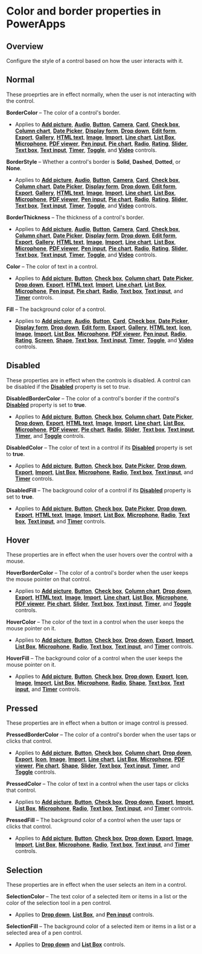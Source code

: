 <properties
    pageTitle="Color and border properties | Microsoft PowerApps"
    description="Reference information about properties such as BorderColor, HoverBorderColor, and PressedBorderColor"
    services=""
    suite="powerapps"
    documentationCenter="na"
    authors="gregli-msft"
    manager="erikre"
    editor=""
    tags=""/>

<tags
   ms.service="powerapps"
   ms.devlang="na"
   ms.topic="article"
   ms.tgt_pltfrm="na"
   ms.workload="na"
   ms.date="03/17/2016"
   ms.author="gregli"/>

# Color and border properties in PowerApps #

## Overview ##
Configure the style of a control based on how the user interacts with it.

## Normal ##

These proeprties are in effect normally, when the user is not interacting with the control.

**BorderColor** – The color of a control's border.

- Applies to **[Add picture](../controls/control-add-picture.md)**, **[Audio](../controls/control-audio-video.md)**, **[Button](../controls/control-button.md)**, **[Camera](../controls/control-camera.md)**, **[Card](../controls/control-card.md)**, **[Check box](../controls/control-check-box.md)**, **[Column chart](../controls/control-column-line-chart.md)**, **[Date Picker](../controls/control-date-picker.md)**, **[Display form](../controls/control-form-detail.md)**, **[Drop down](../controls/control-drop-down.md)**, **[Edit form](../controls/control-form-detail.md)**, **[Export](../controls/control-export-import.md)**, **[Gallery](../controls/control-gallery.md)**, **[HTML text](../controls/control-html-text.md)**, **[Image](../controls/control-image.md)**, **[Import](../controls/control-export-import.md)**, **[Line chart](../controls/control-column-line-chart.md)**, **[List Box](../controls/control-list-box.md)**, **[Microphone](../controls/control-microphone.md)**, **[PDF viewer](../controls/control-pdf-viewer.md)**, **[Pen input](../controls/control-pen-input.md)**, **[Pie chart](../controls/control-pie-chart.md)**, **[Radio](../controls/control-radio.md)**, **[Rating](../controls/control-rating.md)**, **[Slider](../controls/control-slider.md)**, **[Text box](../controls/control-text-box.md)**, **[Text input](../controls/control-text-input.md)**, **[Timer](../controls/control-timer.md)**, **[Toggle](../controls/control-toggle.md)**, and **[Video](../controls/control-audio-video.md)** controls.

**BorderStyle** – Whether a control's border is **Solid**, **Dashed**, **Dotted**, or **None**.

- Applies to **[Add picture](../controls/control-add-picture.md)**, **[Audio](../controls/control-audio-video.md)**, **[Button](../controls/control-button.md)**, **[Camera](../controls/control-camera.md)**, **[Card](../controls/control-card.md)**, **[Check box](../controls/control-check-box.md)**, **[Column chart](../controls/control-column-line-chart.md)**, **[Date Picker](../controls/control-date-picker.md)**, **[Display form](../controls/control-form-detail.md)**, **[Drop down](../controls/control-drop-down.md)**, **[Edit form](../controls/control-form-detail.md)**, **[Export](../controls/control-export-import.md)**, **[Gallery](../controls/control-gallery.md)**, **[HTML text](../controls/control-html-text.md)**, **[Image](../controls/control-image.md)**, **[Import](../controls/control-export-import.md)**, **[Line chart](../controls/control-column-line-chart.md)**, **[List Box](../controls/control-list-box.md)**, **[Microphone](../controls/control-microphone.md)**, **[PDF viewer](../controls/control-pdf-viewer.md)**, **[Pen input](../controls/control-pen-input.md)**, **[Pie chart](../controls/control-pie-chart.md)**, **[Radio](../controls/control-radio.md)**, **[Rating](../controls/control-rating.md)**, **[Slider](../controls/control-slider.md)**, **[Text box](../controls/control-text-box.md)**, **[Text input](../controls/control-text-input.md)**, **[Timer](../controls/control-timer.md)**, **[Toggle](../controls/control-toggle.md)**, and **[Video](../controls/control-audio-video.md)** controls.

**BorderThickness** – The thickness of a control's border.

- Applies to **[Add picture](../controls/control-add-picture.md)**, **[Audio](../controls/control-audio-video.md)**, **[Button](../controls/control-button.md)**, **[Camera](../controls/control-camera.md)**, **[Card](../controls/control-card.md)**, **[Check box](../controls/control-check-box.md)**, **[Column chart](../controls/control-column-line-chart.md)**, **[Date Picker](../controls/control-date-picker.md)**, **[Display form](../controls/control-form-detail.md)**, **[Drop down](../controls/control-drop-down.md)**, **[Edit form](../controls/control-form-detail.md)**, **[Export](../controls/control-export-import.md)**, **[Gallery](../controls/control-gallery.md)**, **[HTML text](../controls/control-html-text.md)**, **[Image](../controls/control-image.md)**, **[Import](../controls/control-export-import.md)**, **[Line chart](../controls/control-column-line-chart.md)**, **[List Box](../controls/control-list-box.md)**, **[Microphone](../controls/control-microphone.md)**, **[PDF viewer](../controls/control-pdf-viewer.md)**, **[Pen input](../controls/control-pen-input.md)**, **[Pie chart](../controls/control-pie-chart.md)**, **[Radio](../controls/control-radio.md)**, **[Rating](../controls/control-rating.md)**, **[Slider](../controls/control-slider.md)**, **[Text box](../controls/control-text-box.md)**, **[Text input](../controls/control-text-input.md)**, **[Timer](../controls/control-timer.md)**, **[Toggle](../controls/control-toggle.md)**, and **[Video](../controls/control-audio-video.md)** controls.

**Color** – The color of text in a control.

- Applies to **[Add picture](../controls/control-add-picture.md)**, **[Button](../controls/control-button.md)**, **[Check box](../controls/control-check-box.md)**, **[Column chart](../controls/control-column-line-chart.md)**, **[Date Picker](../controls/control-date-picker.md)**, **[Drop down](../controls/control-drop-down.md)**, **[Export](../controls/control-export-import.md)**, **[HTML text](../controls/control-html-text.md)**, **[Import](../controls/control-export-import.md)**, **[Line chart](../controls/control-column-line-chart.md)**, **[List Box](../controls/control-list-box.md)**, **[Microphone](../controls/control-microphone.md)**, **[Pen input](../controls/control-pen-input.md)**, **[Pie chart](../controls/control-pie-chart.md)**, **[Radio](../controls/control-radio.md)**, **[Text box](../controls/control-text-box.md)**, **[Text input](../controls/control-text-input.md)**, and **[Timer](../controls/control-timer.md)** controls.

**Fill** – The background color of a control.

- Applies to **[Add picture](../controls/control-add-picture.md)**, **[Audio](../controls/control-audio-video.md)**, **[Button](../controls/control-button.md)**, **[Card](../controls/control-card.md)**, **[Check box](../controls/control-check-box.md)**, **[Date Picker](../controls/control-date-picker.md)**, **[Display form](../controls/control-form-detail.md)**, **[Drop down](../controls/control-drop-down.md)**, **[Edit form](../controls/control-form-detail.md)**, **[Export](../controls/control-export-import.md)**, **[Gallery](../controls/control-gallery.md)**, **[HTML text](../controls/control-html-text.md)**, **[Icon](../controls/control-shapes-icons.md)**, **[Image](../controls/control-image.md)**, **[Import](../controls/control-export-import.md)**, **[List Box](../controls/control-list-box.md)**, **[Microphone](../controls/control-microphone.md)**, **[PDF viewer](../controls/control-pdf-viewer.md)**, **[Pen input](../controls/control-pen-input.md)**, **[Radio](../controls/control-radio.md)**, **[Rating](../controls/control-rating.md)**, **[Screen](../controls/control-screen.md)**, **[Shape](../controls/control-shapes-icons.md)**, **[Text box](../controls/control-text-box.md)**, **[Text input](../controls/control-text-input.md)**, **[Timer](../controls/control-timer.md)**, **[Toggle](../controls/control-toggle.md)**, and **[Video](../controls/control-audio-video.md)** controls.

## Disabled ##

These properties are in effect when the controls is disabled.  A control can be disabled if the **[Disabled](properties-core.md)** property is set to *true*.

**DisabledBorderColor** – The color of a control's border if the control's **[Disabled](properties-core.md)** property is set to **true**.

- Applies to **[Add picture](../controls/control-add-picture.md)**, **[Button](../controls/control-button.md)**, **[Check box](../controls/control-check-box.md)**, **[Column chart](../controls/control-column-line-chart.md)**, **[Date Picker](../controls/control-date-picker.md)**, **[Drop down](../controls/control-drop-down.md)**, **[Export](../controls/control-export-import.md)**, **[HTML text](../controls/control-html-text.md)**, **[Image](../controls/control-image.md)**, **[Import](../controls/control-export-import.md)**, **[Line chart](../controls/control-column-line-chart.md)**, **[List Box](../controls/control-list-box.md)**, **[Microphone](../controls/control-microphone.md)**, **[PDF viewer](../controls/control-pdf-viewer.md)**, **[Pie chart](../controls/control-pie-chart.md)**, **[Radio](../controls/control-radio.md)**, **[Slider](../controls/control-slider.md)**, **[Text box](../controls/control-text-box.md)**, **[Text input](../controls/control-text-input.md)**, **[Timer](../controls/control-timer.md)**, and **[Toggle](../controls/control-toggle.md)** controls.

**DisabledColor** – The color of text in a control if its **[Disabled](properties-core.md)** property is set to **true**.

- Applies to **[Add picture](../controls/control-add-picture.md)**, **[Button](../controls/control-button.md)**, **[Check box](../controls/control-check-box.md)**, **[Date Picker](../controls/control-date-picker.md)**, **[Drop down](../controls/control-drop-down.md)**, **[Export](../controls/control-export-import.md)**, **[Import](../controls/control-export-import.md)**, **[List Box](../controls/control-list-box.md)**, **[Microphone](../controls/control-microphone.md)**, **[Radio](../controls/control-radio.md)**, **[Text box](../controls/control-text-box.md)**, **[Text input](../controls/control-text-input.md)**, and **[Timer](../controls/control-timer.md)** controls.

**DisabledFill** – The background color of a control if its **[Disabled](properties-core.md)** property is set to **true**.

- Applies to **[Add picture](../controls/control-add-picture.md)**, **[Button](../controls/control-button.md)**, **[Check box](../controls/control-check-box.md)**, **[Date Picker](../controls/control-date-picker.md)**, **[Drop down](../controls/control-drop-down.md)**, **[Export](../controls/control-export-import.md)**, **[HTML text](../controls/control-html-text.md)**, **[Image](../controls/control-image.md)**, **[Import](../controls/control-export-import.md)**, **[List Box](../controls/control-list-box.md)**, **[Microphone](../controls/control-microphone.md)**, **[Radio](../controls/control-radio.md)**, **[Text box](../controls/control-text-box.md)**, **[Text input](../controls/control-text-input.md)**, and **[Timer](../controls/control-timer.md)** controls.

## Hover ##

These properties are in effect when the user hovers over the control with a mouse.

**HoverBorderColor** – The color of a control's border when the user keeps the mouse pointer on that control.

- Applies to **[Add picture](../controls/control-add-picture.md)**, **[Button](../controls/control-button.md)**, **[Check box](../controls/control-check-box.md)**, **[Column chart](../controls/control-column-line-chart.md)**, **[Drop down](../controls/control-drop-down.md)**, **[Export](../controls/control-export-import.md)**, **[HTML text](../controls/control-html-text.md)**, **[Image](../controls/control-image.md)**, **[Import](../controls/control-export-import.md)**, **[Line chart](../controls/control-column-line-chart.md)**, **[List Box](../controls/control-list-box.md)**, **[Microphone](../controls/control-microphone.md)**, **[PDF viewer](../controls/control-pdf-viewer.md)**, **[Pie chart](../controls/control-pie-chart.md)**, **[Slider](../controls/control-slider.md)**, **[Text box](../controls/control-text-box.md)**, **[Text input](../controls/control-text-input.md)**, **[Timer](../controls/control-timer.md)**, and **[Toggle](../controls/control-toggle.md)** controls.

**HoverColor** – The color of the text in a control when the user keeps the mouse pointer on it.

- Applies to **[Add picture](../controls/control-add-picture.md)**, **[Button](../controls/control-button.md)**, **[Check box](../controls/control-check-box.md)**, **[Drop down](../controls/control-drop-down.md)**, **[Export](../controls/control-export-import.md)**, **[Import](../controls/control-export-import.md)**, **[List Box](../controls/control-list-box.md)**, **[Microphone](../controls/control-microphone.md)**, **[Radio](../controls/control-radio.md)**, **[Text box](../controls/control-text-box.md)**, **[Text input](../controls/control-text-input.md)**, and **[Timer](../controls/control-timer.md)** controls.

**HoverFill** – The background color of a control when the user keeps the mouse pointer on it.

- Applies to **[Add picture](../controls/control-add-picture.md)**, **[Button](../controls/control-button.md)**, **[Check box](../controls/control-check-box.md)**, **[Drop down](../controls/control-drop-down.md)**, **[Export](../controls/control-export-import.md)**, **[Icon](../controls/control-shapes-icons.md)**, **[Image](../controls/control-image.md)**, **[Import](../controls/control-export-import.md)**, **[List Box](../controls/control-list-box.md)**, **[Microphone](../controls/control-microphone.md)**, **[Radio](../controls/control-radio.md)**, **[Shape](../controls/control-shapes-icons.md)**, **[Text box](../controls/control-text-box.md)**, **[Text input](../controls/control-text-input.md)**, and **[Timer](../controls/control-timer.md)** controls.

## Pressed ##

These properties are in effect when a button or image control is pressed.

**PressedBorderColor** – The color of a control's border when the user taps or clicks that control.

- Applies to **[Add picture](../controls/control-add-picture.md)**, **[Button](../controls/control-button.md)**, **[Check box](../controls/control-check-box.md)**, **[Column chart](../controls/control-column-line-chart.md)**, **[Drop down](../controls/control-drop-down.md)**, **[Export](../controls/control-export-import.md)**, **[Icon](../controls/control-shapes-icons.md)**, **[Image](../controls/control-image.md)**, **[Import](../controls/control-export-import.md)**, **[Line chart](../controls/control-column-line-chart.md)**, **[List Box](../controls/control-list-box.md)**, **[Microphone](../controls/control-microphone.md)**, **[PDF viewer](../controls/control-pdf-viewer.md)**, **[Pie chart](../controls/control-pie-chart.md)**, **[Shape](../controls/control-shapes-icons.md)**, **[Slider](../controls/control-slider.md)**, **[Text box](../controls/control-text-box.md)**, **[Text input](../controls/control-text-input.md)**, **[Timer](../controls/control-timer.md)**, and **[Toggle](../controls/control-toggle.md)** controls.

**PressedColor** – The color of text in a control when the user taps or clicks that control.

- Applies to **[Add picture](../controls/control-add-picture.md)**, **[Button](../controls/control-button.md)**, **[Check box](../controls/control-check-box.md)**, **[Drop down](../controls/control-drop-down.md)**, **[Export](../controls/control-export-import.md)**, **[Import](../controls/control-export-import.md)**, **[List Box](../controls/control-list-box.md)**, **[Microphone](../controls/control-microphone.md)**, **[Radio](../controls/control-radio.md)**, **[Text box](../controls/control-text-box.md)**, **[Text input](../controls/control-text-input.md)**, and **[Timer](../controls/control-timer.md)** controls.

**PressedFill** – The background color of a control when the user taps or clicks that control.

- Applies to **[Add picture](../controls/control-add-picture.md)**, **[Button](../controls/control-button.md)**, **[Check box](../controls/control-check-box.md)**, **[Drop down](../controls/control-drop-down.md)**, **[Export](../controls/control-export-import.md)**, **[Image](../controls/control-image.md)**, **[Import](../controls/control-export-import.md)**, **[List Box](../controls/control-list-box.md)**, **[Microphone](../controls/control-microphone.md)**, **[Radio](../controls/control-radio.md)**, **[Text box](../controls/control-text-box.md)**, **[Text input](../controls/control-text-input.md)**, and **[Timer](../controls/control-timer.md)** controls.

## Selection ##

These properties are in effect when the user selects an item in a control.

**SelectionColor** – The text color of a selected item or items in a list or the color of the selection tool in a pen control.

- Applies to **[Drop down](../controls/control-drop-down.md)**, **[List Box](../controls/control-list-box.md)**, and **[Pen input](../controls/control-pen-input.md)** controls.

**SelectionFill** – The background color of a selected item or items in a list or a selected area of a pen control.

- Applies to **[Drop down](../controls/control-drop-down.md)** and **[List Box](../controls/control-list-box.md)** controls.

